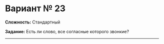 # Вариант № 23
**Сложность:** Стандартный

**Задание:**  Есть ли слово, все согласные которого звонкие?

---